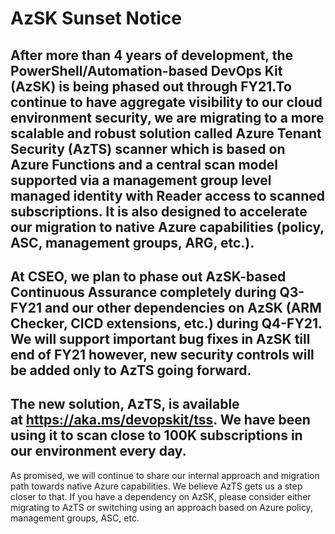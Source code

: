 # AzSK Sunset Notice

## After more than 4 years of development, the PowerShell/Automation-based DevOps Kit (AzSK) is being phased out through FY21.To continue to have aggregate visibility to our cloud environment security, we are migrating to a more scalable and robust solution called Azure Tenant Security (AzTS) scanner which is based on Azure Functions and a central scan model supported via a management group level managed identity with Reader access to scanned subscriptions. It is also designed to accelerate our migration to native Azure capabilities (policy, ASC, management groups, ARG, etc.).
## At CSEO, we plan to phase out AzSK-based Continuous Assurance completely during Q3-FY21 and our other dependencies on AzSK (ARM Checker, CICD extensions, etc.) during Q4-FY21. We will support important bug fixes in AzSK till end of FY21 however, new security controls will be added only to AzTS going forward.
## The new solution, AzTS, is available at https://aka.ms/devopskit/tss. We have been using it to scan close to 100K subscriptions in our environment every day. 
As promised, we will continue to share our internal approach and migration path towards native Azure capabilities. We believe AzTS gets us a step closer to that. If you have a dependency on AzSK, please consider either migrating to AzTS or switching using an approach based on Azure policy, management groups, ASC, etc.

